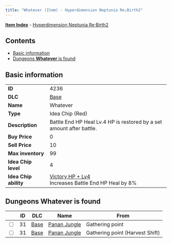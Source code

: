 ```yaml
---
title: "Whatever (Item) - Hyperdimension Neptunia Re;Birth2"
---
```


[**Item Index**](/neptunia/rb2/item/index.html) - [Hyperdimension Neptunia Re;Birth2](/neptunia/rb2)

## Contents

- [Basic information](#basic-information)
- [Dungeons **Whatever** is found](#dungeons-whatever-is-found)

## Basic information

|   |   |
| -- | -- |
| **ID** | 4236 |
| **DLC** | [Base](/neptunia/rb2/dlc/0-base.html) |
| **Name** | Whatever |
| **Type** | Idea Chip (Red) |
| **Description** | Battle End HP Heal Lv.4 HP is restored by a set amount after battle. |
| **Buy Price** | 0 |
| **Sell Price** | 10 |
| **Max inventory** | 99 |
| **Idea Chip level** | 4 |
| **Idea Chip ability** | [Victory HP + Lv4](/neptunia/rb2/ability/0-9635-victory-hp-lv4.html)<br />Increases Battle End HP Heal by 8% |

## Dungeons **Whatever** is found

|    | ID | DLC | Name | From |
| -- | -- | --- | ---- | ---- |
| <input type="checkbox" id="rb2-dungeon-0-31" class="trackbox" /> | 31 | [Base](/neptunia/rb2/dlc/0-base.html) | [Panan Jungle](/neptunia/rb2/dungeon/0-31-panan-jungle.html) | Gathering point |
| <input type="checkbox" id="rb2-dungeon-0-31" class="trackbox" /> | 31 | [Base](/neptunia/rb2/dlc/0-base.html) | [Panan Jungle](/neptunia/rb2/dungeon/0-31-panan-jungle.html) | Gathering point (Harvest Shift) |